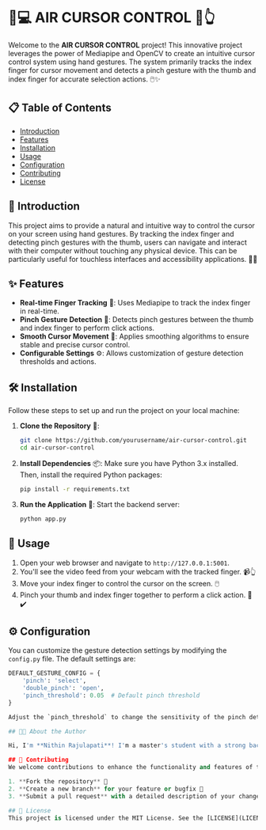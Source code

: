 # 🎈💻 AIR CURSOR CONTROL 🌟👆

Welcome to the **AIR CURSOR CONTROL** project! This innovative project leverages the power of Mediapipe and OpenCV to create an intuitive cursor control system using hand gestures. The system primarily tracks the index finger for cursor movement and detects a pinch gesture with the thumb and index finger for accurate selection actions. 🖱️✨

## 📋 Table of Contents
- [Introduction](#introduction)
- [Features](#features)
- [Installation](#installation)
- [Usage](#usage)
- [Configuration](#configuration)
- [Contributing](#contributing)
- [License](#license)

## 📖 Introduction
This project aims to provide a natural and intuitive way to control the cursor on your screen using hand gestures. By tracking the index finger and detecting pinch gestures with the thumb, users can navigate and interact with their computer without touching any physical device. This can be particularly useful for touchless interfaces and accessibility applications. 👐🌟

## ✨ Features
- **Real-time Finger Tracking** 🎥: Uses Mediapipe to track the index finger in real-time.
- **Pinch Gesture Detection** 🤏: Detects pinch gestures between the thumb and index finger to perform click actions.
- **Smooth Cursor Movement** 💨: Applies smoothing algorithms to ensure stable and precise cursor control.
- **Configurable Settings** ⚙️: Allows customization of gesture detection thresholds and actions.

## 🛠️ Installation
Follow these steps to set up and run the project on your local machine:

1. **Clone the Repository** 🐙:
    ```sh
    git clone https://github.com/yourusername/air-cursor-control.git
    cd air-cursor-control
    ```

2. **Install Dependencies** 📦:
    Make sure you have Python 3.x installed. Then, install the required Python packages:
    ```sh
    pip install -r requirements.txt
    ```

3. **Run the Application** 🚀:
    Start the backend server:
    ```sh
    python app.py
    ```

## 🚀 Usage
1. Open your web browser and navigate to `http://127.0.0.1:5001`.
2. You'll see the video feed from your webcam with the tracked finger. 📹👆
3. Move your index finger to control the cursor on the screen. 🖱️
4. Pinch your thumb and index finger together to perform a click action. 🤏✔️

## ⚙️ Configuration
You can customize the gesture detection settings by modifying the `config.py` file. The default settings are:
```python
DEFAULT_GESTURE_CONFIG = {
    'pinch': 'select',
    'double_pinch': 'open',
    'pinch_threshold': 0.05  # Default pinch threshold
}

Adjust the `pinch_threshold` to change the sensitivity of the pinch detection. 🎯

## 👨‍💻 About the Author

Hi, I'm **Nithin Rajulapati**! I'm a master's student with a strong background in computer science and extensive training in artificial intelligence. I am passionate about developing innovative solutions and leveraging AI to create intuitive and effective user interfaces. 🤖📚💡

## 🤝 Contributing
We welcome contributions to enhance the functionality and features of this project. To contribute:

1. **Fork the repository** 🍴
2. **Create a new branch** for your feature or bugfix 🌿
3. **Submit a pull request** with a detailed description of your changes 🔄

## 📜 License
This project is licensed under the MIT License. See the [LICENSE](LICENSE) file for more details. 📄
